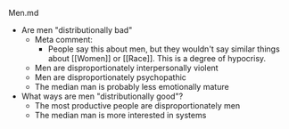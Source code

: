 Men.md

- Are men "distributionally bad"
  - Meta comment:
    - People say this about men, but they wouldn't say similar things about [[Women]] or [[Race]]. This is a degree of hypocrisy.
  - Men are disproportionately interpersonally violent
  - Men are disproportionately psychopathic
  - The median man is probably less emotionally mature
- What ways are men "distributionally good"?
  - The most productive people are disproportionately men
  - The median man is more interested in systems
